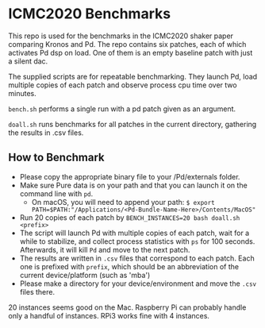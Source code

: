 # ICMC2020 Benchmarks #

This repo is used for the benchmarks in the ICMC2020 shaker paper comparing Kronos and Pd. The repo contains six patches, each of which activates Pd dsp on load. One of them is an empty baseline patch with just a silent dac. 

The supplied scripts are for repeatable benchmarking. They launch Pd, load multiple copies of each patch and observe process cpu time over two minutes.

`bench.sh` performs a single run with a pd patch given as an argument.

`doall.sh` runs benchmarks for all patches in the current directory, gathering the results in .csv files.

## How to Benchmark ##

- Please copy the appropriate binary file to your <Documents>/Pd/externals folder.
- Make sure Pure data is on your path and that you can launch it on the command line with `pd`.
	- On macOS, you will need to append your path: `$ export PATH=$PATH:"/Applications/<Pd-Bundle-Name-Here>/Contents/MacOS"`
- Run 20 copies of each patch by `BENCH_INSTANCES=20 bash doall.sh <prefix>`
- The script will launch Pd with multiple copies of each patch, wait for a while to stabilize, and collect process statistics with `ps` for 100 seconds. Afterwards, it will kill `Pd` and move to the next patch.
- The results are written in `.csv` files that correspond to each patch. Each one is prefixed with `prefix`, which should be an abbreviation of the current device/platform (such as 'mba')
- Please make a directory for your device/environment and move the `.csv` files there.

20 instances seems good on the Mac. Raspberry Pi can probably handle only a handful of instances. RPi3 works fine with 4 instances.
